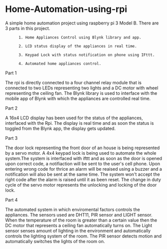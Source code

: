 # Home-Automation-using-rpi
A simple home automation project using raspberry pi 3 Model B.
There are 3 parts in this project.

          1. Home Appliances Control using Blynk library and app.

          2. LCD status display of the appliances in real time.

          3. Keypad Lock with status notification on phone using IFttt.

          4. Automated home appliances control.
 
 Part 1
 
 The rpi is directly connected to a four channel relay module that is connected to two LEDs representing two lights and a DC motor with wheel representing the ceiling fan. The Blynk library is used to interface with the mobile app of Blynk with which the appliances are controlled real time.
 
 Part 2
 
  A 16x4 LCD display has been used for the status of the appliances, interfaced with the Rpi. The display is real time and as soon the status is toggled from the Blynk app, the display gets updated.
	
 Part 3
 
 The door lock representing the front door of an house is being represented by a servo motor. A 4x4 keypad lock is being used to automate the whole system.The system is interfaced with ifttt and as soon as the door is opened upon correct code, a notifiaction will be sent to the user's cell phone. Upon entering wrong code for thrice an alarm will be reaised using a buzzer and a notification will also be sent at the same time. The system won't accept the right code after the alarm is raised until it as been reset. The change in duty cycle of the servo motor represents the unlocking and locking of the door lock.
 
 Part 4
 
The automated system in which enviromental factors controls the appliances. 
The sensors used are DHT11, PIR sensor and LIGHT sensor. When the temperature of the room is greater than a certain value then the DC motor that represents a ceiling fan automatically turns on. The Light sensor senses amount of lighting in the environment and automatically controls the lighting system of the room. The PIR sensor detects motion and automatically switches the lights of the room on.

